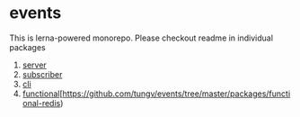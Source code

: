 # events

This is lerna-powered monorepo. Please checkout readme in individual packages

1. [server](https://github.com/tungv/events/tree/master/packages/server)
1. [subscriber](https://github.com/tungv/events/tree/master/packages/subscriber)
1. [cli](https://github.com/tungv/events/tree/master/packages/cli)
1. [functional](edis)[https://github.com/tungv/events/tree/master/packages/functional-redis)
